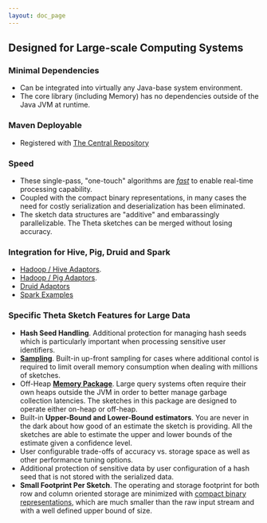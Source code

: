 ```yaml
---
layout: doc_page
---
```


## Designed for Large-scale Computing Systems

### Minimal Dependencies
  * Can be integrated into virtually any Java-base system environment.
  * The core library (including Memory) has no dependencies outside of the Java JVM at runtime.

### Maven Deployable
  * Registered with <a href="https://search.maven.org/#search|ga|1|DataSketches">The Central Repository</a>

### Speed
  * These single-pass, "one-touch" algorithms are <a href="{{site.docs_dir}}/Theta/ThetaUpdateSpeed.html"><i>fast</i></a> 
  to enable real-time processing capability.
  * Coupled with the compact binary representations, in many cases the need for costly 
  serialization and deserialization has been eliminated.
  * The sketch data structures are "additive" and embarassingly parallelizable. The Theta sketches can be 
  merged without losing accuracy.

### Integration for Hive, Pig, Druid and Spark
  * <a href="https://github.com/DataSketches/sketches-hive/tree/master/src/main/java/com/yahoo/sketches/hive">Hadoop / Hive Adaptors</a>.
  * <a href="https://github.com/DataSketches/sketches-pig/tree/master/src/main/java/com/yahoo/sketches/pig">Hadoop / Pig Adaptors</a>.
  * <a href="https://github.com/druid-io/druid/tree/master/extensions-core/datasketches/src/main/java/io/druid/query/aggregation/datasketches">Druid Adaptors</a>
  * <a href="{{site.docs_dir}}/Theta/ThetaSparkExample.html">Spark Examples</a> 

### Specific Theta Sketch Features for Large Data
  * <b>Hash Seed Handling</b>. Additional protection for managing hash seeds which is 
  particularly important when processing sensitive user identifiers.
  * <a href="{{site.docs_dir}}/Theta/ThetaPSampling.html"><b>Sampling</b></a>. Built-in up-front sampling for cases where additional 
  contol is required to limit overall memory consumption when dealing with millions of sketches.
  * Off-Heap <a href="{{site.docs_dir}}/Memory/MemoryPackage.html"><b>Memory Package</b></a>. 
  Large query systems often require their own heaps outside the JVM in order to better manage garbage collection latencies. 
  The sketches in this package are designed to operate either on-heap or off-heap.
  * Built-in <b>Upper-Bound and Lower-Bound estimators</b>. 
  You are never in the dark about how good of an estimate the sketch is providing. 
  All the sketches are able to estimate the upper and lower bounds of the estimate given a 
  confidence level.
  * User configurable trade-offs of accuracy vs. storage space as well as other performance 
  tuning options.
  * Additional protection of sensitive data by user configuration of a hash seed that is 
  not stored with the serialized data.
  * <b>Small Footprint Per Sketch</b>. The operating and storage footprint for both 
  row and column oriented storage are minimized with 
  <a href="{{site.docs_dir}}/Theta/ThetaSize.html">compact binary representations</a>, which are much smaller 
  than the raw input stream and with a well defined upper bound of size.
